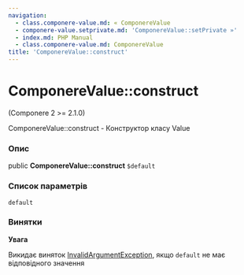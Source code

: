 ```yaml
---
navigation:
  - class.componere-value.md: « ComponereValue
  - componere-value.setprivate.md: 'ComponereValue::setPrivate »'
  - index.md: PHP Manual
  - class.componere-value.md: ComponereValue
title: 'ComponereValue::construct'
---
```

# ComponereValue::construct

(Componere 2 >= 2.1.0)

ComponereValue::construct - Конструктор класу Value

### Опис

public **ComponereValue::construct** `$default`

### Список параметрів

`default`

### Винятки

**Увага**

Викидає виняток [InvalidArgumentException](class.invalidargumentexception.md), якщо `default` не має відповідного значення

